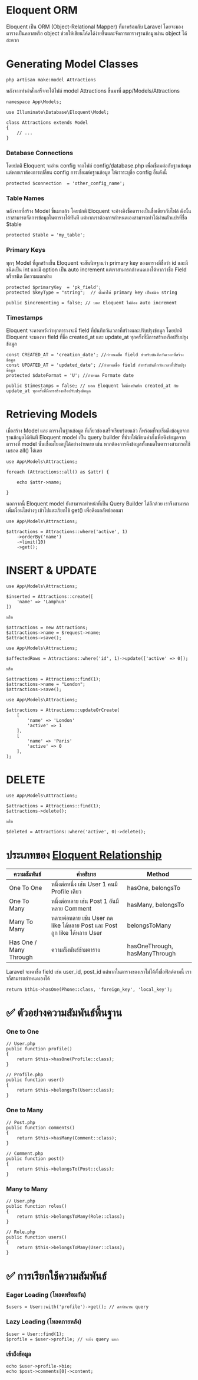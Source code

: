 # Eloquent ORM

Eloquent เป็น ORM (Object-Relational Mapper) ที่มาพร้อมกับ Laravel โดยจะมองตารางเป็นคลาสหรือ object ช่วยให้เขียนโค้ดได้ง่ายขึ้นและจัดการตารางฐานข้อมูลผ่าน object ได้สะดวก

# Generating Model Classes

```
php artisan make:model Attractions
```

หลังจากทำคำสั่งเสร็จจะได้ไฟล์ model Attractions ขึ้นมาที่ app/Models/Attractions

```
namespace App\Models;

use Illuminate\Database\Eloquent\Model;

class Attractions extends Model
{
    // ...
}
```

### Database Connections

โดยปกติ Eloquent จะอ่าน config จากไฟล์ config/database.php เพื่อเชื่อมต่อกับฐานข้อมูล แต่หากเราต้องการเปลี่ยน config การเชื่อมต่อฐานข้อมูล ให้เราระบุชื่อ config อื่นดังนี้

```
protected $connection  = 'other_config_name';
```

### Table Names

หลังจากที่สร้าง Model ขึ้นมาแล้ว โดยปกติ Eloquent จะอ้างอิงชื่อตารางเป็นชื่อเดียวกับไฟล์ ดังนั้นเราสามารถจัดการข้อมูลในตารางได้ทันที แต่หากเราต้องการกำหนดเองสามารถทำได้ผ่านตัวแปรที่ชื่อ $table

```
protected $table = 'my_table';
```

### Primary Keys

ทุกๆ Model ที่ถูกสร้างขึ้น Eloquent จะสันนิษฐานว่า primary key ของตารางมีชื่อว่า id และมีชนิดเป็น int และมี option เป็น auto increment แต่เราสามารถกำหนดเองได้หากว่าชื่อ Field หรือชนิด มีความแตกต่าง

```
protected $primaryKey  = 'pk_field';
protected $keyType = "string";  // ตั้งค่าให้ primary key เป็นชนิด string

public $incrementing = false; // บอก Eloquent ไม่ต้อง auto increment
```

### Timestamps

Eloquent จะคาดหวังว่าทุกตารางจะมี field ที่บันทึกวันเวลาที่สร้างและปรับปรุงข้อมูล โดยปกติ Eloquent จะมองหา field ที่ชื่อ created_at และ update_at ทุกครั้งที่มีการสร้างหรือปรับปรุงข้อมูล

```
const CREATED_AT = 'creation_date'; //กำหนดชื่อ field สำหรับบันทึกวันเวลาที่สร้างข้อมูล
const UPDATED_AT = 'updated_date'; //กำหนดชื่อ field สำหรับบันทึกวันเวลาที่ปรับปรุงข้อมูล
protected $dateFormat = 'U'; //กำหนด Formate date

public $timestamps = false; // บอก Eloquent ไม่ต้องบันทึก created_at กับ update_at ทุกครั้งที่มีการสร้างหรือปรับปรุงข้อมูล
```

# Retrieving Models

เมื่อสร้าง Model และ ตารางในฐานข้อมูล ที่เกี่ยวข้องเสร็จเรียบร้อยแล้ว ก็พร้อมที่จะเริ่มดึงข้อมูลจากฐานข้อมูลได้ทันที
Eloquent model เป็น query builder ที่ช่วยให้เขียนคำสั่งเพื่อดึงข้อมูลจากตารางที่ model นั้นเชื่อมโยงอยู่ได้อย่างง่ายดาย เช่น หากต้องการดึงข้อมูลทั้งหมดในตารางสามารถใช้เมธอด all() ได้เลย

```
use App\Models\Attractions;

foreach (Attractions::all() as $attr) {

    echo $attr->name;

}
```

นอกจากนี้ Eloquent model ยังสามารถทำหน้าที่เป็น Query Builder ได้อีกด้วย เราจึงสามารถเพิ่มเงื่อนไขต่างๆ เข้าไปและเรียกใช้ get() เพื่อดึงผลลัพธ์ออกมา

```
use App\Models\Attractions;

$attractions = Attractions::where('active', 1)
    ->orderBy('name')
    ->limit(10)
    ->get();
```

# INSERT & UPDATE

```
use App\Models\Attractions;

$inserted = Attractions::create([
    'name' => 'Lamphun'
])

หรือ

$attractions = new Attractions;
$attractions->name = $request->name;
$attractions->save();
```

```
use App\Models\Attractions;

$affectedRows = Attractions::where('id', 1)->update(['active' => 0]);

หรือ

$attractions = Attractions::find(1);
$attractions->name = "London";
$attractions->save();
```

```
use App\Models\Attractions;

$attractions = Attractions::updateOrCreate(
    [
        'name' => 'London'
        'active' => 1
    ],
    [
        'name' => 'Paris'
        'active' => 0
    ],
);

```

# DELETE

```
use App\Models\Attractions;

$attractions = Attractions::find(1);
$attractions->delete();

หรือ

$deleted = Attractions::where('active', 0)->delete();

```

# ประเภทของ [Eloquent Relationship](https://laravel.com/docs/12.x/eloquent-relationships#introduction)

| ความสัมพันธ์           | คำอธิบาย                                                                  | Method                        |
| ---------------------- | ------------------------------------------------------------------------- | ----------------------------- |
| One To One             | หนึ่งต่อหนึ่ง เช่น User 1 คนมี Profile เดียว                              | hasOne, belongsTo             |
| One To Many            | หนึ่งต่อหลาย เช่น Post 1 อันมีหลาย Comment                                | hasMany, belongsTo            |
| Many To Many           | หลายต่อหลาย เช่น User กด like ได้หลาย Post และ Post ถูก like ได้หลาย User | belongsToMany                 |
| Has One / Many Through | ความสัมพันธ์ข้ามตาราง                                                     | hasOneThrough, hasManyThrough |

Laravel จะเดาชื่อ field เช่น user_id, post_id แต่หากในตารางของเราไม่ได้ตั้งชื่อฟิลด์ตามนี้ เราาก็สามารถกำหนดเองได้

```
return $this->hasOne(Phone::class, 'foreign_key', 'local_key');
```

# ✅ ตัวอย่างความสัมพันธ์พื้นฐาน

### One to One

```
// User.php
public function profile()
{
    return $this->hasOne(Profile::class);
}

// Profile.php
public function user()
{
    return $this->belongsTo(User::class);
}
```

### One to Many

```
// Post.php
public function comments()
{
    return $this->hasMany(Comment::class);
}

// Comment.php
public function post()
{
    return $this->belongsTo(Post::class);
}
```

### Many to Many

```
// User.php
public function roles()
{
    return $this->belongsToMany(Role::class);
}

// Role.php
public function users()
{
    return $this->belongsToMany(User::class);
}

```

# ✅ การเรียกใช้ความสัมพันธ์

### Eager Loading (โหลดพร้อมกัน)

```
$users = User::with('profile')->get(); // ลดจำนวน query
```

### Lazy Loading (โหลดภายหลัง)

```
$user = User::find(1);
$profile = $user->profile; // จะยิง query แยก
```

### เข้าถึงข้อมูล

```
echo $user->profile->bio;
echo $post->comments[0]->content;
```
